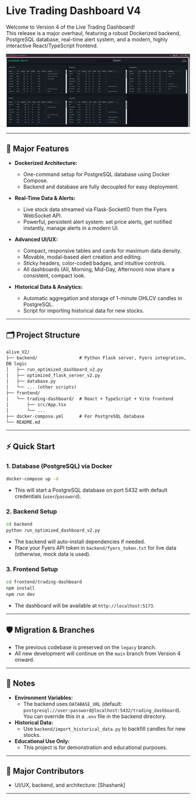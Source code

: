 # Live Trading Dashboard V4

Welcome to Version 4 of the Live Trading Dashboard!  
This release is a major overhaul, featuring a robust Dockerized backend, PostgreSQL database, real-time alert system, and a modern, highly interactive React/TypeScript frontend.

![Live Trading Dashboard Screenshot](./assets/dashboard-screenshot.png)

---

## 🚀 Major Features

- **Dockerized Architecture:**  
  - One-command setup for PostgreSQL database using Docker Compose.
  - Backend and database are fully decoupled for easy deployment.

- **Real-Time Data & Alerts:**  
  - Live stock data streamed via Flask-SocketIO from the Fyers WebSocket API.
  - Powerful, persistent alert system: set price alerts, get notified instantly, manage alerts in a modern UI.

- **Advanced UI/UX:**  
  - Compact, responsive tables and cards for maximum data density.
  - Movable, modal-based alert creation and editing.
  - Sticky headers, color-coded badges, and intuitive controls.
  - All dashboards (All, Morning, Mid-Day, Afternoon) now share a consistent, compact look.

- **Historical Data & Analytics:**  
  - Automatic aggregation and storage of 1-minute OHLCV candles in PostgreSQL.
  - Script for importing historical data for new stocks.

---

## 🗂️ Project Structure

```
alive_V2/
├── backend/                # Python Flask server, Fyers integration, DB logic
│   ├── run_optimized_dashboard_v2.py
│   ├── optimized_flask_server_v2.py
│   ├── database.py
│   └── ... (other scripts)
├── frontend/
│   └── trading-dashboard/  # React + TypeScript + Vite frontend
│       ├── src/App.tsx
│       └── ...
├── docker-compose.yml      # For PostgreSQL database
└── README.md
```

---

## ⚡ Quick Start

### 1. **Database (PostgreSQL) via Docker**

```bash
docker-compose up -d
```
- This will start a PostgreSQL database on port 5432 with default credentials (`user`/`password`).

### 2. **Backend Setup**

```bash
cd backend
python run_optimized_dashboard_v2.py
```
- The backend will auto-install dependencies if needed.
- Place your Fyers API token in `backend/fyers_token.txt` for live data (otherwise, mock data is used).

### 3. **Frontend Setup**

```bash
cd frontend/trading-dashboard
npm install
npm run dev
```
- The dashboard will be available at `http://localhost:5173`.

---

## 🛡️ Migration & Branches

- The previous codebase is preserved on the `legacy` branch.
- All new development will continue on the `main` branch from Version 4 onward.

---

## 📝 Notes

- **Environment Variables:**  
  - The backend uses `DATABASE_URL` (default: `postgresql://user:password@localhost:5432/trading_dashboard`).  
    You can override this in a `.env` file in the backend directory.
- **Historical Data:**  
  - Use `backend/import_historical_data.py` to backfill candles for new stocks.
- **Educational Use Only:**  
  - This project is for demonstration and educational purposes.

---

## 📣 Major Contributors

- UI/UX, backend, and architecture: [Shashank]

--- 
